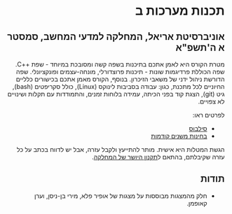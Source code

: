 <div dir="rtl">

# תכנות מערכות ב
## אוניברסיטת אריאל, המחלקה למדעי המחשב, סמסטר א ה'תשפ"א

מטרת הקורס היא לאמן אתכם בתיכנות בשפה קשה ומסובכת במיוחד - שפת
 ++C.
  שפה הכוללת פרדיגמות שונות - תיכנות פרוצדורלי, מונחה-עצמים ופונקציונלי. 
  שפה הדורשת ניהול ידני של משאבי הזיכרון.
בנוסף, הקורס מאמן אתכם בכישורים כלליים החיוניים לכל מתכנת, כגון: עבודה בסביבות לינוקס
 (Linux), כולל סקריפטים (bash), גיט (git), הצגת קוד בפני הכיתה, עמידה בלוחות זמנים, והתמודדות עם תקלות ושינויים לא צפויים.

לפרטים ראו:
 * [סילבוס](syllabus.pdf)
 * [בחינות משנים קודמות](https://github.com/erelsgl-at-ariel/cpp-course/)

הגשת המטלות היא אישית. מותר להתייעץ ולקבל עזרה, אבל יש לדווח בכתב על כל עזרה שקיבלתם, בהתאם ל[תקנון היושר של המחלקה](https://www.ariel.ac.il/wp/cs/wp-content/uploads/sites/88/2020/08/Guidelines-for-Academic-Integrity.pdf).

## תודות

* חלק מהמצגות מבוססות על מצגות של אופיר פלא, מירי בן-ניסן, וערן קאופמן.
</div>